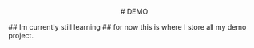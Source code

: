 <p align = "center"> # DEMO </p>
## Im currently still learning
## for now this is where I store all my demo project.

